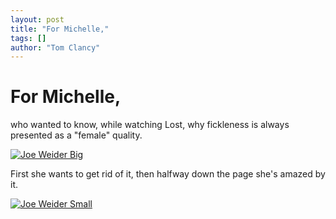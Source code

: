 ```yaml
---
layout: post
title: "For Michelle,"
tags: []
author: "Tom Clancy"
---
```


# For Michelle,

who wanted to know, while watching Lost, why fickleness is always presented as a "female" quality.

<a href="http://tkc.webfactional.com/blog/wp-content/uploads/2008/05/joe-weider-1.jpg" title="Joe Weider Big"><img src="http://tkc.webfactional.com/blog/wp-content/uploads/2008/05/joe-weider-1.jpg" alt="Joe Weider Big" /></a>

First she wants to get rid of it, then halfway down the page she's amazed by it.

<a href="http://tkc.webfactional.com/blog/wp-content/uploads/2008/05/joe-weider-2.jpg" title="Joe Weider Small"><img src="http://tkc.webfactional.com/blog/wp-content/uploads/2008/05/joe-weider-2.jpg" alt="Joe Weider Small" /></a>
